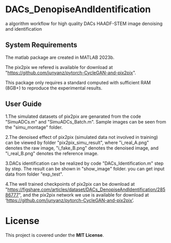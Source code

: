 # DACs_DenopiseAndIdentification
a algorithm workflow for high quality DACs HAADF-STEM image denoising and identification
## System Requirements
The matlab package are created in MATLAB 2023b.

The pix2pix we refered is available for download at "https://github.com/junyanz/pytorch-CycleGAN-and-pix2pix".

This package only requires a standard computed with sufficient RAM (8GB+) to reproduce the experimental results.

## User Guide
1.The simulated datasets of pix2pix are genarated from the code "SimuADCs.m" and "SimuADCs_Batch.m".
Sample images can be seen from the "simu_montage" folder.

2.The denoised effect of pix2pix (simulated data not involved in training) can be viewed by folder "pix2pix_simu_result",
where "i_real_A.png"  denotes the raw image, "i_fake_B.png" denotes the denoised image, and "i_real_B.png" denotes the reference image.

3.DACs identification can be realized by code "DACs_Identification.m" step by step. The result can be shown in "show_image" folder.
you can get input data from folder "exp_test".

4.The well trained checkpoints of pix2pix can be download at "https://figshare.com/articles/dataset/DACs_DenopiseAndIdentification/28586777", 
and the pix2pix network we use is available for download at ‘https://github.com/junyanz/pytorch-CycleGAN-and-pix2pix’.

# License

This project is covered under the **MIT License**.
